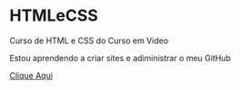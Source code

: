 # HTMLeCSS
 Curso de HTML e CSS do Curso em Video

Estou aprendendo a criar sites e adiministrar o meu GitHub

<a href="munirissa11.github.io/HTMLeCSS/Exercicios/ex006/index.html">Clique Aqui<a>